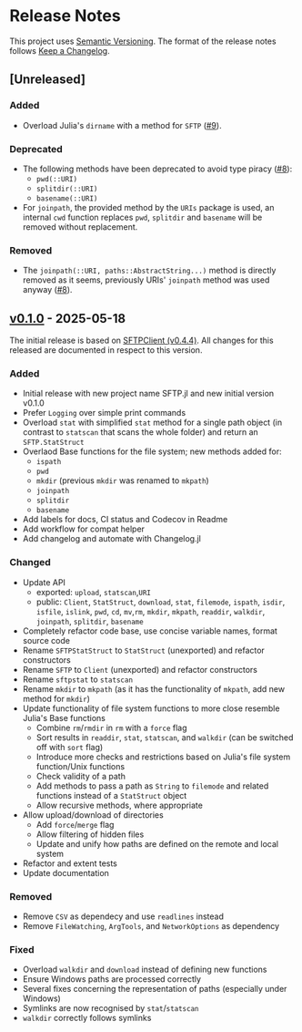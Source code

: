 # Release Notes

This project uses [Semantic Versioning](https://semver.org/spec/v2.0.0.html).
The format of the release notes follows [Keep a Changelog](https://keepachangelog.com/en/1.0.0/).

## [Unreleased]

### Added

- Overload Julia's `dirname` with a method for `SFTP` ([#9]).

### Deprecated

- The following methods have been deprecated to avoid type piracy ([#8]):
  - `pwd(::URI)`
  - `splitdir(::URI)`
  - `basename(::URI)`
- For `joinpath`, the provided method by the `URIs` package is used, an internal `cwd` function
  replaces `pwd`, `splitdir` and `basename` will be removed without replacement.

### Removed

- The `joinpath(::URI, paths::AbstractString...)` method is directly removed as it seems,
  previously URIs' `joinpath` method was used anyway ([#8]).

## [v0.1.0] - 2025-05-18

The initial release is based on [SFTPClient (v0.4.4)](https://github.com/stensmo/SFTPClient.jl/releases/tag/0.4.4).
All changes for this released are documented in respect to this version.

### Added

- Initial release with new project name SFTP.jl and new initial version v0.1.0
- Prefer `Logging` over simple print commands
- Overload `stat` with simplified `stat` method for a single path object
  (in contrast to `statscan` that scans the whole folder) and return an `SFTP.StatStruct`
- Overlaod Base functions for the file system; new methods added for:
  - `ispath`
  - `pwd`
  - `mkdir` (previous `mkdir` was renamed to `mkpath`)
  - `joinpath`
  - `splitdir`
  - `basename`
- Add labels for docs, CI status and Codecov in Readme
- Add workflow for compat helper
- Add changelog and automate with Changelog.jl

### Changed

- Update API
  - exported: `upload`, `statscan`,`URI`
  - public: `Client`, `StatStruct`, `download`, `stat`, `filemode`, `ispath`,
    `isdir`, `isfile`, `islink`, `pwd`, `cd`, `mv`,`rm`, `mkdir`, `mkpath`, 
    `readdir`, `walkdir`, `joinpath`, `splitdir`, `basename`
- Completely refactor code base, use concise variable names, format source code
- Rename `SFTPStatStruct` to `StatStruct` (unexported) and refactor constructors
- Rename `SFTP` to `Client` (unexported) and refactor constructors
- Rename `sftpstat` to `statscan`
- Rename `mkdir` to `mkpath` (as it has the functionality of `mkpath`, add new method for `mkdir`)
- Update functionality of file system functions to more close resemble Julia's Base functions
  - Combine `rm`/`rmdir` in `rm` with a `force` flag
  - Sort results in `readdir`, `stat`, `statscan`, and `walkdir` (can be switched off with `sort`
    flag)
  - Introduce more checks and restrictions based on Julia's file system function/Unix functions
  - Check validity of a path
  - Add methods to pass a path as `String` to `filemode` and related functions instead of 
    a `StatStruct` object
  - Allow recursive methods, where appropriate
- Allow upload/download of directories
  - Add `force`/`merge` flag
  - Allow filtering of hidden files
  - Update and unify how paths are defined on the remote and local system
- Refactor and extent tests
- Update documentation

### Removed

- Remove `CSV` as dependecy and use `readlines` instead
- Remove `FileWatching`, `ArgTools`, and `NetworkOptions` as dependency

### Fixed

- Overload `walkdir` and `download` instead of defining new functions
- Ensure Windows paths are processed correctly
- Several fixes concerning the representation of paths (especially under Windows)
- Symlinks are now recognised by `stat`/`statscan`
- `walkdir` correctly follows symlinks


<!-- Links generated by Changelog.jl -->

[v0.1.0]: https://github.com/LIM-AeroCloud/SFTP.jl/releases/tag/v0.1.0
[#8]: https://github.com/LIM-AeroCloud/SFTP.jl/issues/8
[#9]: https://github.com/LIM-AeroCloud/SFTP.jl/issues/9
